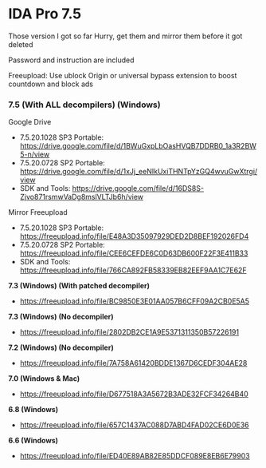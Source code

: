 # IDA Pro 7.5
Those version I got so far
Hurry, get them and mirror them before it got deleted

Password and instruction are included

Freeupload: Use ublock Origin or universal bypass extension to boost countdown and block ads

### **7.5 (With ALL decompilers) (Windows)**
Google Drive
- 7.5.20.1028 SP3 Portable: https://drive.google.com/file/d/1BWuGxpLbOasHVQB7DDRB0_1a3R2BW5-n/view
- 7.5.20.0728 SP2 Portable: https://drive.google.com/file/d/1xJj_eeNIkUxiTHNTpYzGQ4wvuGwXtrgi/view
- SDK and Tools: https://drive.google.com/file/d/16DS8S-Zjvo871rsmwVaDg8mslVLTJb6h/view

Mirror Freeupload
- 7.5.20.1028 SP3 Portable: https://freeupload.info/file/E48A3D35097929DED2D8BEF192026FD4
- 7.5.20.0728 SP2 Portable: https://freeupload.info/file/CEE6CEFDE6C0D63DB600F22F3E411B33
- SDK and Tools: https://freeupload.info/file/766CA892FB58339EB82EEF9AA1C7E62F

**7.3 (Windows) (With patched decompiler)**
- https://freeupload.info/file/BC9850E3E01AA057B6CFF09A2CB0E5A5

**7.3 (Windows) (No decompiler)**
- https://freeupload.info/file/2802DB2CE1A9E5371311350B57226191

**7.2 (Windows) (No decompiler)**
- https://freeupload.info/file/7A758A61420BDDE1367D6CEDF304AE28

**7.0 (Windows & Mac)**
- https://freeupload.info/file/D677518A3A5672B3ADE32FCF34264B40

**6.8 (Windows)**
- https://freeupload.info/file/657C1437AC088D7ABD4FAD02CE6D0E36

**6.6 (Windows)**
- https://freeupload.info/file/ED40E89AB82E85DDCF089E8EB6E79903

